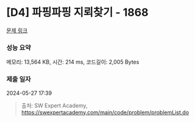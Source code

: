 # [D4] 파핑파핑 지뢰찾기 - 1868 

[문제 링크](https://swexpertacademy.com/main/code/problem/problemDetail.do?contestProbId=AV5LwsHaD1MDFAXc) 

### 성능 요약

메모리: 13,564 KB, 시간: 214 ms, 코드길이: 2,005 Bytes

### 제출 일자

2024-05-27 17:39



> 출처: SW Expert Academy, https://swexpertacademy.com/main/code/problem/problemList.do
